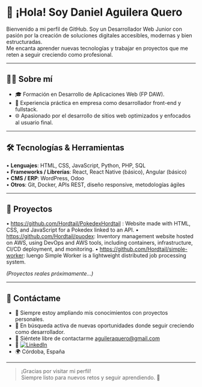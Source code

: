 # 👋 ¡Hola! Soy Daniel Aguilera Quero

Bienvenido a mi perfil de GitHub. Soy un Desarrollador Web Junior con pasión por la creación de soluciones digitales accesibles, modernas y bien estructuradas.  
Me encanta aprender nuevas tecnologías y trabajar en proyectos que me reten a seguir creciendo como profesional.

---

## 👨‍💻 Sobre mí

- 🎓 Formación en Desarrollo de Aplicaciones Web (FP DAW).
- 💼 Experiencia práctica en empresa como desarrollador front-end y fullstack.
- 🌐 Apasionado por el desarrollo de sitios web optimizados y enfocados al usuario final.

---

## 🛠️ Tecnologías & Herramientas

• **Lenguajes**: HTML, CSS, JavaScript, Python, PHP, SQL  
• **Frameworks / Librerías**: React, React Native (básico), Angular (básico)  
• **CMS / ERP**: WordPress, Odoo  
• **Otros**: Git, Docker, APIs REST, diseño responsive, metodologías ágiles

---

## 💼 Proyectos

• https://github.com/Hordtail/PokedexHordtail : Website made with HTML, CSS, and JavaScript for a Pokedex linked to an API.
• https://github.com/Hordtail/puodex: Inventory management website hosted on AWS, using DevOps and AWS tools, including containers, infrastructure, CI/CD deployment, and monitoring.
• https://github.com/Hordtail/simple-worker: luengo Simple Worker is a lightweight distributed job processing system.

*(Proyectos reales próximamente...)*

---

## 🚀 Contáctame

- 🌱 Siempre estoy ampliando mis conocimientos con proyectos personales.
- 💼 En búsqueda activa de nuevas oportunidades donde seguir creciendo como desarrollador.
- 📧 Siéntete libre de contactarme aguileraquero@gmail.com
- 🔗 [![LinkedIn](https://img.shields.io/badge/LinkedIn-blue?style=flat&logo=linkedin)](https://www.linkedin.com/in/danielaguileraquero/)
- 🌍 Córdoba, España
---

> ¡Gracias por visitar mi perfil!  
> Siempre listo para nuevos retos y seguir aprendiendo. 🚀
